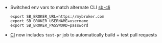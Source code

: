 * Switched env vars to match alternate CLI [sb-cli](https://github.com/cppforlife/sb-cli)

    ```
    export SB_BROKER_URL=https://mybroker.com
    export SB_BROKER_USERNAME=username
    export SB_BROKER_PASSWORD=password
    ```

* [CI](https://ci.starkandwayne.com/teams/main/pipelines/eden) now includes `test-pr` job to automatically build + test pull requests
